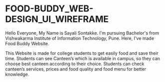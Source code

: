 # FOOD-BUDDY_WEB-DESIGN_UI_WIREFRAME
Hello Everyone, My Name is Sayali Sontakke. I'm pursuing Bachelor's from Vishwakarma Institute of Information Technology, Pune. Here, I've made Food Buddy Website.

This Website is made for college students to get easily food and save their time. Students can see Canteen’s which is available in campus, so they can choose best canteen according to their choice. Students can check canteen’s services, prices and food quality and food menu for better knowledge.

